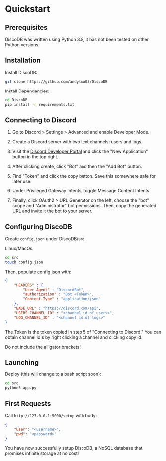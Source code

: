 # Quickstart

## Prerequisites

DiscoDB was written using Python 3.8, it has not been tested on other Python versions.

## Installation

Install DiscoDB:

```bash
git clone https://github.com/andyluo03/DiscoDB
```

Install Dependencies:

```bash
cd DiscoDB
pip install -r requirements.txt
```

## Connecting to Discord

1. Go to Discord > Settings > Advanced and enable Developer Mode.

2. Create a Discord server with two text channels: users and logs.

3. Visit the [Discord Developer Portal](https://discord.com/developers/applications) and click the "New Application" button in the top right.

4. After clicking create, click "Bot" and then the "Add Bot" button.

5. Find "Token" and click the copy button. Save this somewhere safe for later use.

6. Under Privileged Gateway Intents, toggle Message Content Intents.

7. Finally, click OAuth2 > URL Generator on the left, choose the "bot" scope and "Administrator" bot permissions. Then, copy the generated URL and invite it the bot to your server.

## Configuring DiscoDB

Create ``config.json`` under DiscoDB/src.

Linux/MacOs:

```bash
cd src
touch config.json
```

Then, populate config.json with:

```json
{
    "HEADERS" : {
        "User-Agent" : "DiscordBot",
        "authorization" : "Bot <Token>",
        "Content-Type" : "application/json"
    },
    "BASE_URL" : "https://discord.com/api",
    "USERS_CHANNEL_ID" : "<channel id of users>",
    "LOG_CHANNEL_ID" : "<channel id of logs>"
}
```

The Token is the token copied in step 5 of "Connecting to Discord." You can obtain channel id's by right clicking a channel and clicking copy id.

Do not include the alligator brackets!

## Launching

Deploy (this will change to a bash script soon):

```bash
cd src
python3 app.py
```

## First Requests

Call ``http://127.0.0.1:5000/setup`` with body:

```json
{
    "user": "<username>",
    "pwd": "<password>"
}
```

You have now successfully setup DiscoDB, a NoSQL database that promises infinite storage at no cost!
